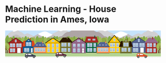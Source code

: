 # Machine Learning - House Prediction in Ames, Iowa
![Alt text](assets/housesbanner.png?raw=true "Houses")
